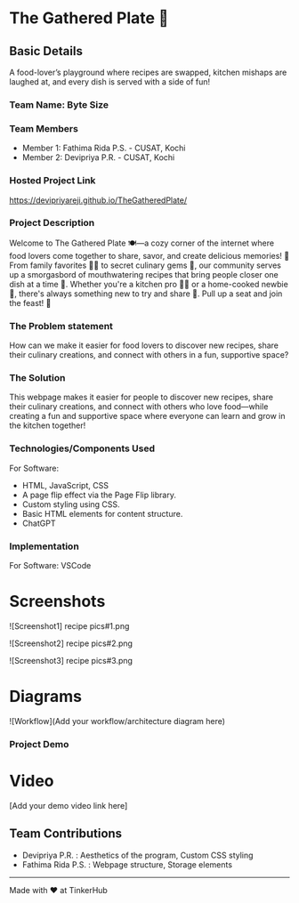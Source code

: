 # The Gathered Plate 🍛


## Basic Details
A food-lover’s playground where recipes are swapped, kitchen mishaps are laughed at, and every dish is served with a side of fun!

### Team Name: Byte Size


### Team Members
- Member 1: Fathima Rida P.S. - CUSAT, Kochi
- Member 2: Devipriya P.R. - CUSAT, Kochi

### Hosted Project Link
https://devipriyareji.github.io/TheGatheredPlate/

### Project Description

Welcome to The Gathered Plate 🍽️—a cozy corner of the internet where food lovers come together to share, savor, and create delicious memories! 🍲 From family favorites 👩‍🍳 to secret culinary gems 🤫, our community serves up a smorgasbord of mouthwatering recipes that bring people closer one dish at a time 🫶. Whether you're a kitchen pro 👨‍🍳 or a home-cooked newbie 🍕, there's always something new to try and share 🍪. Pull up a seat and join the feast! 🍴


### The Problem statement
How can we make it easier for food lovers to discover new recipes, share their culinary creations, and connect with others in a fun, supportive space?

### The Solution
This webpage makes it easier for people to discover new recipes, share their culinary creations, and connect with others who love food—while creating a fun and supportive space where everyone can learn and grow in the kitchen together!

### Technologies/Components Used
For Software:
- HTML, JavaScript, CSS
- A page flip effect via the Page Flip library.
- Custom styling using CSS.
- Basic HTML elements for content structure.
- ChatGPT


### Implementation
For Software: VSCode

# Screenshots 
![Screenshot1]
recipe pics\#1.png

![Screenshot2]
recipe pics\#2.png

![Screenshot3]
recipe pics\#3.png

# Diagrams
![Workflow](Add your workflow/architecture diagram here)


### Project Demo
# Video
[Add your demo video link here]


## Team Contributions
- Devipriya P.R. : Aesthetics of the program, Custom CSS styling
- Fathima Rida P.S. : Webpage structure, Storage elements


---
Made with ❤️ at TinkerHub
